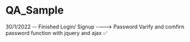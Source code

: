 # QA_Sample

30/1/2022 -- Finished Login/ Signup ----> Password Varify and comfirn password function with jquery and ajax ✅

